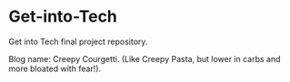# Get-into-Tech
Get into Tech final project repository.

Blog name: Creepy Courgetti.
(Like Creepy Pasta, but lower in carbs and more bloated with fear!).



